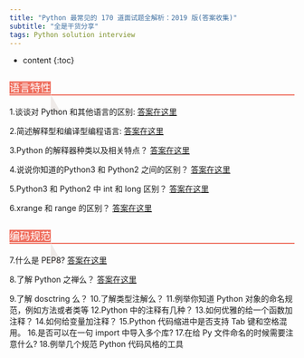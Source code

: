 ```yaml
---
title: "Python 最常见的 170 道面试题全解析：2019 版(答案收集)"
subtitle: "全是干货分享"
tags: Python solution interview
---
```







* content
{:toc}



<h3 style="color:inherit;line-height:inherit;font-weight:bold;border-bottom:2px solid rgb(239,112,96);font-size:1.3em;" id="-1"><a name="t0"></a><span style="font-size:inherit;line-height:inherit;font-weight:normal;background:rgb(239,112,96);color:rgb(255,255,255);">语言特性</span><span style="vertical-align:bottom;border-bottom:36px solid rgb(239,235,233);border-right:20px solid transparent;"> </span><a class="anchorjs-link " href="#-1" aria-label="Anchor link for:  1" data-anchorjs-icon="#" style="opacity: 1; padding-left: 0.375em;"></a></h3>

1.谈谈对 Python 和其他语言的区别:
[答案在这里](https://victorfengming.github.io/2019/11/28/python-feature/)

2.简述解释型和编译型编程语言:
[答案在这里](https://victorfengming.github.io/2019/11/28/compile-explain/)

3.Python 的解释器种类以及相关特点？
[答案在这里](https://victorfengming.github.io/2019/11/28/interpreter-type/)

4.说说你知道的Python3 和 Python2 之间的区别？
[答案在这里](https://victorfengming.github.io/2019/11/28/python2-python3/)

5.Python3 和 Python2 中 int 和 long 区别？
[答案在这里](https://victorfengming.github.io/2019/11/28/python23-long/)

6.xrange 和 range 的区别？
[答案在这里](https://victorfengming.github.io/2019/11/28/python-range-xrange/)



<h3 style="color:inherit;line-height:inherit;font-weight:bold;border-bottom:2px solid rgb(239,112,96);font-size:1.3em;" id="-1"><a name="t0"></a><span style="font-size:inherit;line-height:inherit;font-weight:normal;background:rgb(239,112,96);color:rgb(255,255,255);">编码规范</span><span style="vertical-align:bottom;border-bottom:36px solid rgb(239,235,233);border-right:20px solid transparent;"> </span><a class="anchorjs-link " href="#-1" aria-label="Anchor link for:  1" data-anchorjs-icon="#" style="opacity: 1; padding-left: 0.375em;"></a></h3>

7.什么是 PEP8?
[答案在这里](https://victorfengming.github.io/2019/11/28/python-range-xrange/)

8.了解 Python 之禅么？
[答案在这里](https://victorfengming.github.io/2019/11/28/python-range-xrange/)

9.了解 dosctring 么？
10.了解类型注解么？
11.例举你知道 Python 对象的命名规范，例如方法或者类等
12.Python 中的注释有几种？
13.如何优雅的给一个函数加注释？
14.如何给变量加注释？
15.Python 代码缩进中是否支持 Tab 键和空格混用。
16.是否可以在一句 import 中导入多个库?
17.在给 Py 文件命名的时候需要注意什么?
18.例举几个规范 Python 代码风格的工具